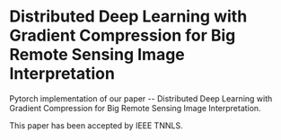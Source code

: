 # Distributed Deep Learning with Gradient Compression for Big Remote Sensing Image Interpretation
Pytorch implementation of our paper -- Distributed Deep Learning with Gradient Compression for Big Remote Sensing Image Interpretation.

This paper has been accepted by IEEE TNNLS.
